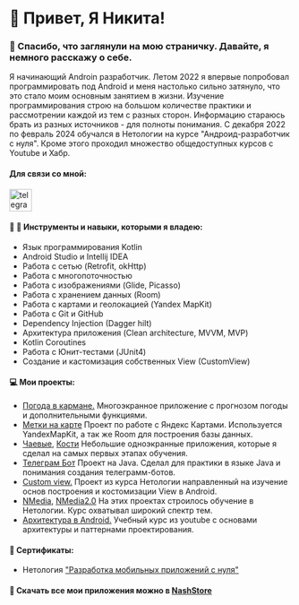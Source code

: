 # 👋 Привет, Я Никита!

### 🙏 Спасибо, что заглянули на мою страничку. Давайте, я немного расскажу о себе.

 Я начинающий Androin разработчик. Летом 2022 я впервые попробовал программировать под Android и меня настолько сильно затянуло, что это стало моим основным занятием в жизни. Изучение программирования строю на большом количестве практики и рассмотрении каждой из тем с разных сторон. Информацию стараюсь брать из разных источников - для полноты понимания. С декабря 2022 по февраль 2024 обучался в Нетологии на курсе "Андроид-разработчик с нуля". Кроме этого проходил множество общедоступных курсов с Youtube и Хабр.

#### Для связи со мной:
 <div id="badges">
    <a href="https://t.me/Nikita_Konstantinov_spb" target="_blank">
      <img src="https://cdn-icons-png.flaticon.com/512/2111/2111646.png" width="40" height="40" alt="telegram group" />
    </a>
  </div>


 #### 🔧 💪 Инструменты и навыки, которыми я владею:
- Язык программирования Kotlin
- Android Studio и Intellij IDEA
- Работа с сетью (Retrofit, okHttp)
- Работа с многопоточностью
- Работа с изображениями (Glide, Picasso)
- Работа с хранением данных  (Room)
- Работа с картами и геолокацией (Yandex MapKit)
- Работа с Git и GitHub
- Dependency Injection (Dagger hilt)
- Архитектура приложения (Clean architecture, MVVM, MVP)
- Kotlin Coroutines
- Работа с Юнит-тестами (JUnit4)
- Создание и кастомизация собственных View (CustomView)


#### 💻 Мои проекты:
- [Погода в кармане.](https://github.com/JohnyRico2022/Weather-App-Diplom)  Многоэкранное приложение с прогнозом погоды и дополнительными функциями.
- [Метки на карте](https://github.com/JohnyRico2022/Map-Marks) Проект по работе с Яндекс Картами. Используется YandexMapKit, а так же Room для построения базы данных.
- [Чаевые](https://github.com/JohnyRico2022/Tips), [Кости](https://github.com/JohnyRico2022/Dices) Небольшие одноэкранные приложения, которые я сделал на самых первых этапах обучения.
- [Телеграм Бот](https://github.com/JohnyRico2022/Telegram-Bot-NASA) Проект на Java. Сделал для практики в языке Java и понимания создания телеграмм-ботов. 
- [Custom view.](https://github.com/JohnyRico2022/CustomView) Проект из курса Нетологии направленный на изучение основ построения и костомизации View в Android.
- [NMedia](https://github.com/JohnyRico2022/NMedia), [NMedia2.0](https://github.com/JohnyRico2022/NMedia2.0) На этих проектах строилось обучение в Нетологии. Курс охватывал широкий спектр тем.
- [Архитектура в Android.](https://github.com/JohnyRico2022/Clean-Architecture-Basic) Учебный курс из youtube c основами архитектуры и паттернами проектирования. 


#### 📃 Сертификаты:
- Нетология ["Разработка мобильных приложений с нуля"](https://drive.google.com/file/d/1OPX8duvEnzQukxHE0PThNhD2aQrHmHrT/view?usp=sharing)

 
#### 📱  Скачать все мои приложения можно в [NashStore](https://nashstore.ru/)

